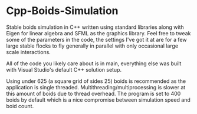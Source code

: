 # Cpp-Boids-Simulation 

Stable boids simulation in C++ written using standard libraries along with Eigen for linear algebra and SFML as the graphics library. Feel free to tweak some of the parameters in the code, the settings I've got it at are for a few large stable flocks to fly generally in parallel with only occasional large scale interactions.

All of the code you likely care about is in main, everything else was built with Visual Studio's default C++ solution setup.

Using under 625 (a square grid of sides 25) boids is recommended as the application is single threaded. Multithreading/multiprocessing is slower at this amount of boids due to thread overhead. The program is set to 400 boids by default which is a nice compromise between simulation speed and boid count.

